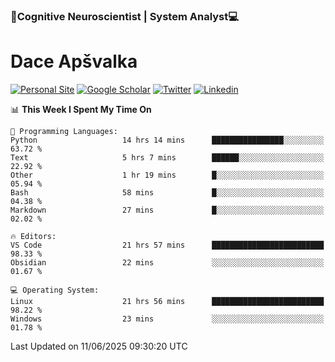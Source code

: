 ### 🧠Cognitive Neuroscientist | System Analyst💻
# Dace Apšvalka

[![Personal Site](https://img.shields.io/badge/website-teal?style=for-the-badge&logo=About.me&logoColor=white)](https://dcdace.net/)
[![Google Scholar](https://img.shields.io/badge/Scholar-yellow?style=for-the-badge&logo=googlescholar&logoColor=ffffff)](https://scholar.google.com/citations?hl=en&user=W8q0HBkAAAAJ&view_op=list_works&sortby=pubdate)
[![Twitter](https://img.shields.io/badge/Twitter-1DA1F2?logo=twitter&logoColor=white&style=for-the-badge)](https://twitter.com/dcdace)
[![Linkedin](https://img.shields.io/badge/linkedin-0077B5?logo=linkedin&logoColor=white&style=for-the-badge)](https://www.linkedin.com/in/dace-apsvalka/)

<!--
[![Dace's wakatime stats](https://github-readme-stats.vercel.app/api/wakatime?username=dcdace&theme=react&layout=compact&custom_title=Coding+past+7+days&v=2)](https://github.com/dcdace/dcdace)


[![github](https://img.shields.io/github/followers/dcdace?logo=github&style=plastic)](https://github.com/dcdace?tab=followers "GitHub followers")
[![wakatime](https://wakatime.com/badge/user/6e7556d3-b1db-4eef-a7e8-9bad735fc27e.svg?style=plastic?v=2)](https://wakatime.com/@6e7556d3-b1db-4eef-a7e8-9bad735fc27e "Total time coded since Feb 28 2022")

[![twitter](https://img.shields.io/twitter/follow/dcdace?label=followers&logo=twitter&color=%23007ec6&style=plastic)](https://twitter.com/dcdace "Twitter followers")

[![Dace's languages](https://github-readme-stats-one-nu-13.vercel.app/api/top-langs/?username=dcdace&langs_count=10&theme=nord&layout=compact)](https://github.com/anuraghazra/github-readme-stats) 
[![Dace's GitHub stats](https://github-readme-stats-one-nu-13.vercel.app/api?username=dcdace&theme=dracula&hide=prs,issues&count_private=true&show_icons=true&hide_rank=true&include_all_commits=true&hide_title=false&custom_title=GitHub+Stats)](https://github.com/anuraghazra/github-readme-stats)
-->

<!--START_SECTION:waka-->
📊 **This Week I Spent My Time On** 

```text
💬 Programming Languages: 
Python                   14 hrs 14 mins      ████████████████░░░░░░░░░   63.72 % 
Text                     5 hrs 7 mins        ██████░░░░░░░░░░░░░░░░░░░   22.92 % 
Other                    1 hr 19 mins        █░░░░░░░░░░░░░░░░░░░░░░░░   05.94 % 
Bash                     58 mins             █░░░░░░░░░░░░░░░░░░░░░░░░   04.38 % 
Markdown                 27 mins             █░░░░░░░░░░░░░░░░░░░░░░░░   02.02 % 

🔥 Editors: 
VS Code                  21 hrs 57 mins      █████████████████████████   98.33 % 
Obsidian                 22 mins             ░░░░░░░░░░░░░░░░░░░░░░░░░   01.67 % 

💻 Operating System: 
Linux                    21 hrs 56 mins      █████████████████████████   98.22 % 
Windows                  23 mins             ░░░░░░░░░░░░░░░░░░░░░░░░░   01.78 % 
```


 Last Updated on 11/06/2025 09:30:20 UTC
<!--END_SECTION:waka-->

